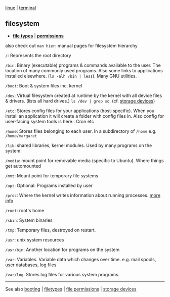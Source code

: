 [linux](index.md) | [terminal](terminal.md)

## filesystem

- **[file types](filetypes.md)** | **[permissions](file_permissions.md)**

also check out `man hier`: manual pages for filesystem hierarchy

`/`: Represents the root directory

`/bin`: Binary (executable) programs & commands available to the user. The location of many commonly used programs. Also some links to applications installed elsewhere. (`ls -alh /bin | less`). Many GNU utilities.

`/boot`: Boot & system files inc. kernel

`/dev`: Virtual filesystem created at runtime by the kernel with all device files & drivers. (lists all hard drives.) `ls /dev | grep sd`. (cf. [storage devices](storage_devices.md))

`/etc`: Stores config files for your applications (host-specific). When you install an application it will create a folder with config files in. Also config for user-facing system tools is here.. Cron etc

`/home`: Stores files belonging to each user. In a subdirectory of `/home` e.g. `/home/margaret`

`/lib`: shared libraries, kernel modules. Used by many programs on the system.

`/media`: mount point for removable media (specific to Ubuntu). Where things get automounted

`/mnt`: Mount point for temporary file systems

`/opt`: Optional. Programs installed by user

`/proc`: Where the kernel writes information about running processes. [more info](processes.md#proc-filesystem)

`/root`: root's home

`/sbin`: System binaries

`/tmp`: Temporary files, destroyed on restart.

`/usr`: unix system resources

`/usr/bin`: Another location for programs on the system

`/var`: Variables. Variable data which changes over time. e.g. mail spools, user databases, log files

`/var/log`: Stores log files for various system programs.


---

See also [booting](booting.md) | [filetypes](filetypes.md) | [file permissions](file_permissions.md) | [storage devices](storage_devices.md)
